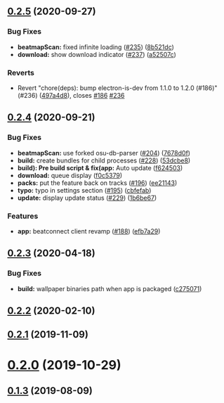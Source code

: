 ## [0.2.5](https://github.com/yadPe/beatconnect_client/compare/v0.2.4...v0.2.5) (2020-09-27)


### Bug Fixes

* **beatmapScan:** fixed infinite loading ([#235](https://github.com/yadPe/beatconnect_client/issues/235)) ([8b521dc](https://github.com/yadPe/beatconnect_client/commit/8b521dc656ae9155fef661b6a22fd5593faaab76))
* **download:** show download indicator ([#237](https://github.com/yadPe/beatconnect_client/issues/237)) ([a52507c](https://github.com/yadPe/beatconnect_client/commit/a52507c2cd0051b8befa06a21bb433433f0756fb))


### Reverts

* Revert "chore(deps): bump electron-is-dev from 1.1.0 to 1.2.0 (#186)" (#236) ([497a4d8](https://github.com/yadPe/beatconnect_client/commit/497a4d8c1434a4d052047d169ce5ef3b98035ebd)), closes [#186](https://github.com/yadPe/beatconnect_client/issues/186) [#236](https://github.com/yadPe/beatconnect_client/issues/236)



## [0.2.4](https://github.com/yadPe/beatconnect_client/compare/v0.2.3...v0.2.4) (2020-09-21)

### Bug Fixes

- **beatmapScan:** use forked osu-db-parser ([#204](https://github.com/yadPe/beatconnect_client/issues/204)) ([7678d0f](https://github.com/yadPe/beatconnect_client/commit/7678d0ff65592b399da99d674f11fa4f3b59f180))
- **build:** create bundles for child processes ([#228](https://github.com/yadPe/beatconnect_client/issues/228)) ([53dcbe8](https://github.com/yadPe/beatconnect_client/commit/53dcbe80e0f11f3ef4cae016b85434de0458e471))
- **build): Pre build script & fix(app:** Auto update ([f624503](https://github.com/yadPe/beatconnect_client/commit/f6245034028bfecc03e776c2a8b9ca79d6e4d37b))
- **download:** queue display ([f0c5379](https://github.com/yadPe/beatconnect_client/commit/f0c537906ba1cef6cfacb41fe2d0a32c85c9534a))
- **packs:** put the feature back on tracks ([#196](https://github.com/yadPe/beatconnect_client/issues/196)) ([ee21143](https://github.com/yadPe/beatconnect_client/commit/ee21143e12eb4de81f3e579a3ce1ce018a831f12))
- **typo:** typo in settings section ([#195](https://github.com/yadPe/beatconnect_client/issues/195)) ([cbfefab](https://github.com/yadPe/beatconnect_client/commit/cbfefabae5020aeb9b57e9c0a9140f5795d28601))
- **update:** display update status ([#229](https://github.com/yadPe/beatconnect_client/issues/229)) ([1b6be67](https://github.com/yadPe/beatconnect_client/commit/1b6be6733c9293dbada3de816c8eac90c8d68d06))

### Features

- **app:** beatconnect client revamp ([#188](https://github.com/yadPe/beatconnect_client/issues/188)) ([efb7a29](https://github.com/yadPe/beatconnect_client/commit/efb7a29174cd6478e7e82f26d3cc8991a986ff2d))

## [0.2.3](https://github.com/yadPe/beatconnect_client/compare/0.2.3...v0.2.3) (2020-04-18)

### Bug Fixes

- **build:** wallpaper binaries path when app is packaged ([c275071](https://github.com/yadPe/beatconnect_client/commit/c275071665ae909a0821163d0c2e39adfa236aea))

## [0.2.2](https://github.com/yadPe/beatconnect_client/compare/v0.2.1...v0.2.2) (2020-02-10)

## [0.2.1](https://github.com/yadPe/beatconnect_client/compare/v0.2.0...v0.2.1) (2019-11-09)

# [0.2.0](https://github.com/yadPe/beatconnect_client/compare/v0.1.5...v0.2.0) (2019-10-29)

## [0.1.3](https://github.com/yadPe/beatconnect_client/compare/v0.1.31...v0.1.3) (2019-08-09)
